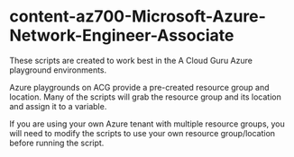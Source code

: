 # content-az700-Microsoft-Azure-Network-Engineer-Associate

These scripts are created to work best in the A Cloud Guru Azure playground environments.

Azure playgrounds on ACG provide a pre-created resource group and location. Many of the scripts will grab the resource group and its location and assign it to a variable.

If you are using your own Azure tenant with multiple resource groups, you will need to modify the scripts to use your own resource group/location before running the script.